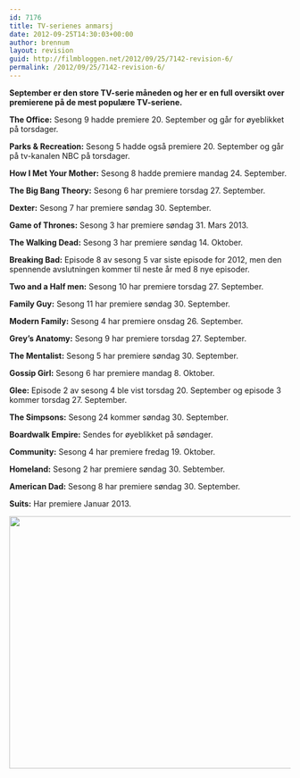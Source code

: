 ```yaml
---
id: 7176
title: TV-serienes anmarsj
date: 2012-09-25T14:30:03+00:00
author: brennum
layout: revision
guid: http://filmbloggen.net/2012/09/25/7142-revision-6/
permalink: /2012/09/25/7142-revision-6/
---
```

**September er den store TV-serie måneden og her er en full oversikt over premierene på de mest populære TV-seriene.** 

**<!--more-->The Office:** Sesong 9 hadde premiere 20. September og går for øyeblikket på torsdager.

**Parks & Recreation:** Sesong 5 hadde også premiere 20. September og går på tv-kanalen NBC på torsdager.

**How I Met Your Mother:** Sesong 8 hadde premiere mandag 24. September.

**The Big Bang Theory:** Sesong 6 har premiere torsdag 27. September.

**Dexter:** Sesong 7 har premiere søndag 30. September.

**Game of Thrones:** Sesong 3 har premiere søndag 31. Mars 2013.

**The Walking Dead:** Sesong 3 har premiere søndag 14. Oktober.

**Breaking Bad:** Episode 8 av sesong 5 var siste episode for 2012, men den spennende avslutningen kommer til neste år med 8 nye episoder.

**Two and a Half men:** Sesong 10 har premiere torsdag 27. September.

**Family Guy:** Sesong 11 har premiere søndag 30. September.

**Modern Family:** Sesong 4 har premiere onsdag 26. September.

**Grey&#8217;s Anatomy:** Sesong 9 har premiere torsdag 27. September.

**The Mentalist:** Sesong 5 har premiere søndag 30. September.

**Gossip Girl:** Sesong 6 har premiere mandag 8. Oktober.

**Glee:** Episode 2 av sesong 4 ble vist torsdag 20. September og episode 3 kommer torsdag 27. September.

**The Simpsons:** Sesong 24 kommer søndag 30. September.

**Boardwalk Empire:** Sendes for øyeblikket på søndager.

**Community:** Sesong 4 har premiere fredag 19. Oktober.

**Homeland:** Sesong 2 har premiere søndag 30. Sebtember.

**American Dad:** Sesong 8 har premiere søndag 30. September.

**Suits:** Har premiere Januar 2013.

<a href="http://filmbloggen.net/?attachment_id=7172" rel="attachment wp-att-7172"><img class="alignnone size-large wp-image-7172" src="http://filmbloggen.net/wp-content/uploads//2012/09/boardwalk-empire-season-3-premier-620x452.jpg" alt="" width="620" height="452" /></a>